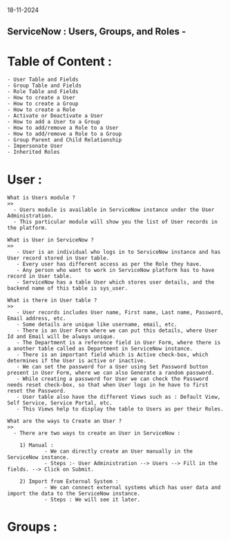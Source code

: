 18-11-2024

## ServiceNow : Users, Groups, and Roles -

# Table of Content :
	- User Table and Fields
	- Group Table and Fields
	- Role Table and Fields
	- How to create a User
	- How to create a Group
	- How to create a Role
	- Activate or Deactivate a User
	- How to add a User to a Group
	- How to add/remove a Role to a User
	- How to add/remove a Role to a Group
	- Group Parent and Child Relationship
	- Impersonate User
	- Inherited Roles
	
# User :

	What is Users module ?
	>>
	  - Users module is available in ServiceNow instance under the User Administration.
	  - This particular module will show you the list of User records in the platform.
	
	What is User in ServiceNow ?
	>> 
	   - User is an individual who logs in to ServiceNow instance and has User record stored in User table.
	   - Every user has different access as per the Role they have.
	   - Any person who want to work in ServiceNow platform has to have record in User table.
	   - ServiceNow has a table User which stores user details, and the backend name of this table is sys_user.
	
	What is there in User table ?
	>> 
	   - User records includes User name, First name, Last name, Password, Email address, etc.
	   - Some details are unique like username, email, etc.
	   - There is an User Form where we can put this details, where User Id and Email will be always unique.
	   - The Department is a reference field in User Form, where there is a another table called as Department in ServiceNow instance.
	   - There is an important field which is Active check-box, which determines if the User is active or inactive.
	   - We can set the password for a User using Set Password button present in User Form, where we can also Generate a random password.
	   - While creating a password for User we can check the Password needs reset check-box, so that when User logs in he have to first reset the Password.
	   - User table also have the different Views such as : Default View, Self Service, Service Portal, etc.
	   - This Views help to display the table to Users as per their Roles.
	
	What are the ways to Create an User ?
	>>
	  - There are two ways to create an User in ServiceNow :
		
		1) Manual :
				- We can directly create an User manually in the ServiceNow instance.
				- Steps :- User Administration --> Users --> Fill in the fields. --> Click on Submit.
		
		2) Import from External System :
				- We can connect external systems which has user data and import the data to the ServiceNow instance.
				- Steps : We will see it later.

# Groups :

	
	   
	
	
	   
	